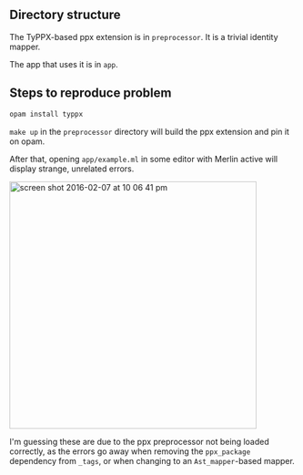 
## Directory structure

The TyPPX-based ppx extension is in `preprocessor`. It is a trivial identity
mapper.

The app that uses it is in `app`.

## Steps to reproduce problem

```sh
opam install typpx
```

`make up` in the `preprocessor` directory will build the ppx extension and pin
it on opam.

After that, opening `app/example.ml` in some editor with Merlin active will
display strange, unrelated errors.

<img width="434" alt="screen shot 2016-02-07 at 10 06 41 pm" src="https://cloud.githubusercontent.com/assets/4328341/12872782/1e1d8994-cde7-11e5-861b-336f46cc422c.png">

I'm guessing these are due to the ppx preprocessor not being loaded correctly,
as the errors go away when removing the `ppx_package` dependency from `_tags`,
or when changing to an `Ast_mapper`-based mapper.


